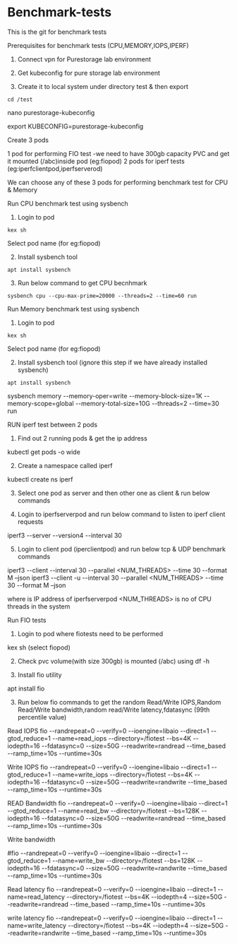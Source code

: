 # Benchmark-tests
This is the git for benchmark tests

Prerequisites for benchmark tests (CPU,MEMORY,IOPS,IPERF)
1) Connect vpn for Purestorage lab environment

2) Get kubeconfig for pure storage lab environment

3) Create it to local system under directory test & then export

`cd /test`

nano purestorage-kubeconfig

export KUBECONFIG=purestorage-kubeconfig

Create 3 pods

1 pod for performing FIO test -we need to have 300gb capacity PVC and get it mounted (/abc)inside pod (eg:fiopod) 2 pods for iperf tests (eg:iperfclientpod,iperfserverod)

We can choose any of these 3 pods for performing benchmark test for CPU & Memory

Run CPU benchmark test using sysbench
1) Login to pod

`kex sh`

Select pod name (for eg:fiopod)

2) Install sysbench tool

`apt install sysbench`

3) Run below command to get CPU becnhmark

`sysbench cpu --cpu-max-prime=20000 --threads=2 --time=60 run`

Run Memory benchmark test using sysbench
1) Login to pod

`kex sh`

Select pod name (for eg:fiopod)

2) Install sysbench tool (ignore this step if we have already installed sysbench)

`apt install sysbench`

sysbench memory --memory-oper=write --memory-block-size=1K --memory-scope=global --memory-total-size=10G --threads=2 --time=30 run

RUN iperf test between 2 pods
1) Find out 2 running pods & get the ip address

kubectl get pods -o wide

2) Create a namespace called iperf

kubectl create ns iperf

3) Select one pod as server and then other one as client & run below commands

4) Login to iperfserverpod and run below command to listen to iperf client requests

iperf3 --server --version4 --interval 30

5) Login to client pod (iperclientpod) and run below tcp & UDP benchmark commands

iperf3 --client --interval 30 --parallel <NUM_THREADS> --time 30 --format M –json iperf3 --client -u --interval 30 --parallel <NUM_THREADS> --time 30 --format M –json

where is IP address of iperfserverpod <NUM_THREADS> is no of CPU threads in the system

Run FIO tests
1) Login to pod where fiotests need to be performed

kex sh (select fiopod)

2) Check pvc volume(with size 300gb) is mounted (/abc) using df -h

3) Install fio utility

apt install fio

3) Run below fio commands to get the random Read/Write IOPS,Random Read/Write bandwidth,random read/Write latency,fdatasync (99th percentile value)

Read IOPS
fio --randrepeat=0 --verify=0 --ioengine=libaio --direct=1 --gtod_reduce=1 --name=read_iops --directory=/fiotest --bs=4K --iodepth=16 --fdatasync=0 --size=50G --readwrite=randread --time_based --ramp_time=10s --runtime=30s

Write IOPS
fio --randrepeat=0 --verify=0 --ioengine=libaio --direct=1 --gtod_reduce=1 --name=write_iops --directory=/fiotest --bs=4K --iodepth=16 --fdatasync=0 --size=50G --readwrite=randwrite --time_based --ramp_time=10s --runtime=30s

READ Bandwidth
fio --randrepeat=0 --verify=0 --ioengine=libaio --direct=1 --gtod_reduce=1 --name=read_bw --directory=/fiotest --bs=128K --iodepth=16 --fdatasync=0 --size=50G --readwrite=randread --time_based --ramp_time=10s --runtime=30s

Write bandwidth

#fio --randrepeat=0 --verify=0 --ioengine=libaio --direct=1 --gtod_reduce=1 --name=write_bw --directory=/fiotest --bs=128K --iodepth=16 --fdatasync=0 --size=50G --readwrite=randwrite --time_based --ramp_time=10s --runtime=30s

Read latency
fio --randrepeat=0 --verify=0 --ioengine=libaio --direct=1 --name=read_latency --directory=/fiotest --bs=4K --iodepth=4 --size=50G --readwrite=randread --time_based --ramp_time=10s --runtime=30s

write latency
fio --randrepeat=0 --verify=0 --ioengine=libaio --direct=1 --name=write_latency --directory=/fiotest --bs=4K --iodepth=4 --size=50G --readwrite=randwrite --time_based --ramp_time=10s --runtime=30s



